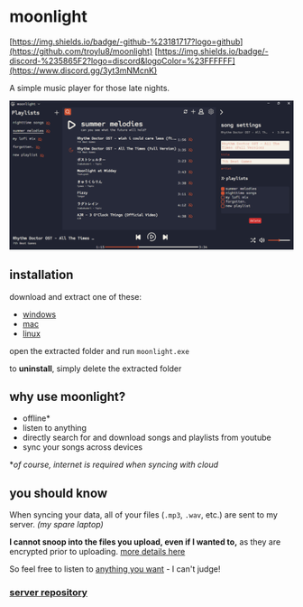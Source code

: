 <link rel="shortcut icon" type="image/x-icon" href="moonlight.png">

# moonlight 
[https://img.shields.io/badge/-github-%23181717?logo=github](https://github.com/troylu8/moonlight) [https://img.shields.io/badge/-discord-%235865F2?logo=discord&logoColor=%23FFFFFF](https://www.discord.gg/3yt3mNMcnK)

A simple music player for those late nights.

<img src="readme-resources/preview.png" alt="app preview" width="750px">

## installation

download and extract one of these:
 - [windows](readme-resources/moonlight-windows.zip)
 - [mac](readme-resources/moonlight-mac.zip)
 - [linux](readme-resources/moonlight-linux.zip)

open the extracted folder and run `moonlight.exe`

to **uninstall**, simply delete the extracted folder

## why use moonlight?

 - offline*
 - listen to anything
 - directly search for and download songs and playlists from youtube 
 - sync your songs across devices

**of course, internet is required when syncing with cloud*

## you should know
When syncing your data, all of your files (`.mp3`, `.wav`, etc.) are sent to my server. *(my spare laptop)*

**I cannot snoop into the files you upload, even if I wanted to,** as they are encrypted prior to uploading. [more details here](readme-resources/privacy.md)

So feel free to listen to [anything you want](https://www.youtube.com/watch?v=lrbOiYrMSPk) - I can't judge! 

### [server repository](https://github.com/troylu8/moonlight-server) 